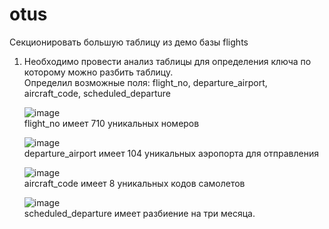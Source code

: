 # otus
Секционировать большую таблицу из демо базы flights   
   
1. Необходимо провести анализ таблицы для определения ключа по которому можно разбить таблицу.    
Определил возможные поля: flight_no, departure_airport, aircraft_code, scheduled_departure   
   
   ![image](https://user-images.githubusercontent.com/108919955/192154418-418ac13e-7398-4efd-905b-a41f5ba045d8.png)   
flight_no имеет 710 уникальных номеров   
   
   ![image](https://user-images.githubusercontent.com/108919955/192154514-9b8f38a5-4cc3-4f9b-af0f-ca8eaeae3d85.png)   
departure_airport имеет 104 уникальных аэропорта для отправления   
    
    ![image](https://user-images.githubusercontent.com/108919955/192154627-0dfa15d5-5e06-4f5f-84f8-85298b57ad68.png)   
aircraft_code имеет 8 уникальных кодов самолетов   
   
   ![image](https://user-images.githubusercontent.com/108919955/192154732-c60fc7d6-521d-40ad-a6cb-da3c30b8d9a4.png)   
scheduled_departure имеет разбиение на три месяца.   
